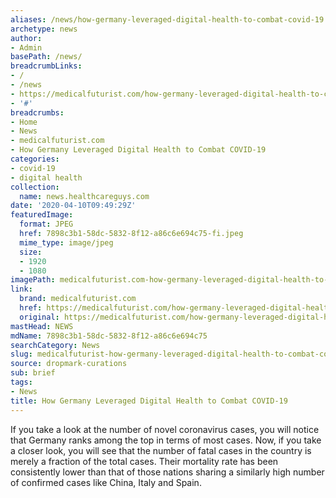 ```yaml
---
aliases: /news/how-germany-leveraged-digital-health-to-combat-covid-19
archetype: news
author:
- Admin
basePath: /news/
breadcrumbLinks:
- /
- /news
- https://medicalfuturist.com/how-germany-leveraged-digital-health-to-combat-covid-19/
- '#'
breadcrumbs:
- Home
- News
- medicalfuturist.com
- How Germany Leveraged Digital Health to Combat COVID-19
categories:
- covid-19
- digital health
collection:
  name: news.healthcareguys.com
date: '2020-04-10T09:49:29Z'
featuredImage:
  format: JPEG
  href: 7898c3b1-58dc-5832-8f12-a86c6e694c75-fi.jpeg
  mime_type: image/jpeg
  size:
  - 1920
  - 1080
imagePath: medicalfuturist.com-how-germany-leveraged-digital-health-to-combat-covid-19
link:
  brand: medicalfuturist.com
  href: https://medicalfuturist.com/how-germany-leveraged-digital-health-to-combat-covid-19/
  original: https://medicalfuturist.com/how-germany-leveraged-digital-health-to-combat-covid-19/
mastHead: NEWS
mdName: 7898c3b1-58dc-5832-8f12-a86c6e694c75
searchCategory: News
slug: medicalfuturist-how-germany-leveraged-digital-health-to-combat-covid-19
source: dropmark-curations
sub: brief
tags:
- News
title: How Germany Leveraged Digital Health to Combat COVID-19
---
```


If you take a look at the number of novel coronavirus cases, you will notice that Germany ranks among the top in terms of most cases. Now, if you take a closer look, you will see that the number of fatal cases in the country is merely a fraction of the total cases. Their mortality rate has been consistently lower than that of those nations sharing a similarly high number of confirmed cases like China, Italy and Spain.